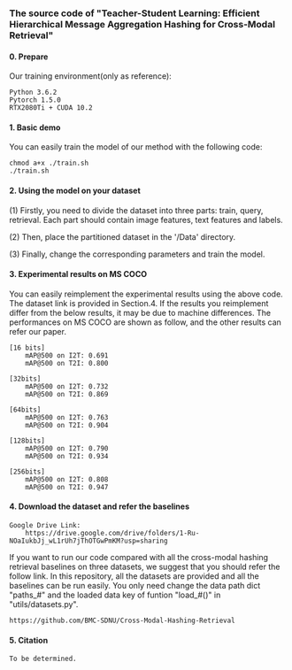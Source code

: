 ### The source code of "Teacher-Student Learning: Efficient Hierarchical Message Aggregation Hashing for Cross-Modal Retrieval"

#### 0. Prepare

Our training environment(only as reference):
    
    Python 3.6.2
    Pytorch 1.5.0
    RTX2080Ti + CUDA 10.2

#### 1. Basic demo

You can easily train the model of our method with the following code:

    chmod a+x ./train.sh
    ./train.sh

#### 2. Using the model on your dataset

(1) Firstly, you need to divide the dataset into three parts: train, query, retrieval. Each part should contain image features, text features and labels.

(2) Then, place the partitioned dataset in the '/Data' directory.

(3) Finally, change the corresponding parameters and train the model.

#### 3. Experimental results on MS COCO

You can easily reimplement the experimental results using the above code. The dataset link is provided in Section.4. If the results you reimplement differ from the below results, it may be due to machine differences. The performances on MS COCO are shown as follow, and the other results can refer our paper.
    
    [16 bits]
        mAP@500 on I2T: 0.691
        mAP@500 on T2I: 0.800
    
    [32bits]
        mAP@500 on I2T: 0.732
        mAP@500 on T2I: 0.869
    
    [64bits]
        mAP@500 on I2T: 0.763
        mAP@500 on T2I: 0.904
    
    [128bits]
        mAP@500 on I2T: 0.790
        mAP@500 on T2I: 0.934
    
    [256bits]
        mAP@500 on I2T: 0.808
        mAP@500 on T2I: 0.947
    
#### 4. Download the dataset and refer the baselines
        
    Google Drive Link:
        https://drive.google.com/drive/folders/1-Ru-NOaIukbJj_wL1rUh7jThOTGwPmKM?usp=sharing
        

If you want to run our code compared with all the cross-modal hashing retrieval baselines on three datasets, we suggest that you should refer the follow link. In this repository, all the datasets are provided and all the baselines can be run easily. You only need change the data path dict "paths_#" and the loaded data key of funtion "load_#()" in "utils/datasets.py".

    https://github.com/BMC-SDNU/Cross-Modal-Hashing-Retrieval
  
  

#### 5. Citation      

    To be determined.
